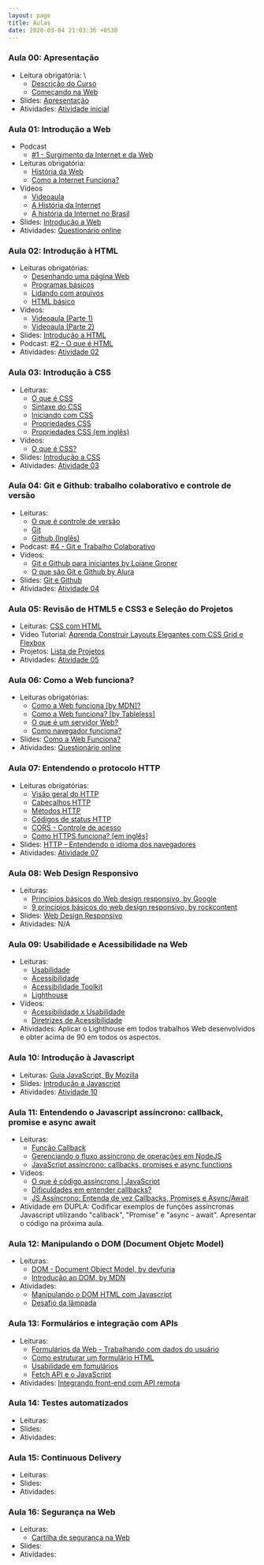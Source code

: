 ```yaml
---
layout: page
title: Aulas
date: 2020-03-04 21:03:36 +0530
---
```


### Aula 00: Apresentação

- Leitura obrigatória: \
  - [Descrição do Curso](/)
  - [Começando na Web](https://developer.mozilla.org/pt-BR/docs/Aprender/Getting_started_with_the_web)
- Slides: [Apresentação](/web-dev/slides/aula-00)
- Atividades: [Atividade inicial](/web-dev/atividades#atividade-1)

### Aula 01: Introdução a Web

- Podcast
  - [#1 - Surgimento da Internet e da Web](https://anchor.fm/babadodev/episodes/1---Surgimento-da-Internet-e-da-Web-egohdq)
- Leituras obrigatória:
  - [História da Web](https://www.tecmundo.com.br/historia/1778-a-world-wide-web-completa-20-anos-conheca-como-ela-surgiu.htm)
  - [Como a Internet Funciona?](https://developer.mozilla.org/pt-BR/docs/Learn/Common_questions/Como_a_internet_funciona)
- Vídeos
  - [Videoaula](https://www.youtube.com/watch?v=2Z-9OAB9eLQ)
  - [A História da Internet](https://www.youtube.com/watch?v=pKxWPo73pX0)
  - [A história da Internet no Brasil](https://www.youtube.com/watch?v=k_inQhpKprg)
- Slides: [Introdução a Web](/web-dev/slides/aula-01)
- Atividades: [Questionário online](https://forms.gle/9n6yny931PTXfqbr9)

### Aula 02: Introdução à HTML

- Leituras obrigatórias:
  - [Desenhando uma página Web](https://developer.mozilla.org/pt-BR/docs/Aprender/Getting_started_with_the_web/com_que_seu_site_vai_parecer)
  - [Programas básicos](https://developer.mozilla.org/pt-BR/docs/Aprender/Getting_started_with_the_web/instalando_programas_basicos)
  - [Lidando com arquivos](https://developer.mozilla.org/pt-BR/docs/Aprender/Getting_started_with_the_web/lidando_com_arquivos)
  - [HTML básico](https://developer.mozilla.org/pt-BR/docs/Aprender/Getting_started_with_the_web/HTML_basico)
- Vídeos:
  - [Videoaula (Parte 1)](https://www.youtube.com/watch?v=WluzG6RN5qA)
  - [Videoaula (Parte 2)](https://www.youtube.com/watch?v=2w5ss6jwceA)
- Slides: [Introdução a HTML](/web-dev/slides/aula-02)
- Podcast: [#2 - O que é HTML](https://anchor.fm/babadodev/episodes/02---O-que--HTML-eiupjq)
- Atividades: [Atividade 02](/web-dev/atividades#atividade-2)

### Aula 03: Introdução à CSS

- Leituras:
  - [O que é CSS](https://developer.mozilla.org/pt-BR/docs/Learn/CSS/First_steps/O_que_e_CSS)
  - [Sintaxe do CSS](https://developer.mozilla.org/pt-BR/docs/Web/CSS/sintaxe)
  - [Iniciando com CSS](https://developer.mozilla.org/pt-BR/docs/Learn/CSS/First_steps/Iniciando)
  - [Propriedades CSS](https://developer.mozilla.org/pt-BR/docs/Web/CSS/CSS_Reference)
  - [Propriedades CSS (em inglês)](https://www.w3schools.com/css/default.asp)
- Vídeos:
  - [O que é CSS?](https://www.youtube.com/watch?v=229xfk3EEM8)
- Slides: [Introdução a CSS](/web-dev/slides/aula-03)
- Atividades: [Atividade 03](/web-dev/atividades#atividade-3)

### Aula 04: Git e Github: trabalho colaborativo e controle de versão

- Leituras:
  - <a href="https://www.atlassian.com/br/git/tutorials/what-is-version-control" target="_blank">O que é controle de versão</a>
  - <a href="https://engsoftmoderna.info/capAp.html" target="_blank">Git</a>
  - <a href="https://guides.github.com/activities/hello-world/" target="_blank">Github (Inglês)</a>
- Podcast: [#4 - Git e Trabalho Colaborativo](https://open.spotify.com/episode/28lVsU2OqtkdwmijazZdYt)
- Vídeos:
  - <a href="https://www.youtube.com/watch?v=UMhskLXJuq4" target="_blank">Git e Github para iniciantes by Loiane Groner</a>
  - <a href="https://www.youtube.com/watch?v=P4BNi_yPehc" target="_blank">O que são Git e Github by Alura</a>
- Slides: <a href="/web-dev/slides/aula-04" target="_blank">Git e Github</a>
- Atividades: [Atividade 04](/web-dev/atividades#atividade-4)

### Aula 05: Revisão de HTML5 e CSS3 e Seleção do Projetos

- Leituras: <a href="https://developer.mozilla.org/pt-BR/docs/Aprender/Getting_started_with_the_web/CSS_basico" target="_blank">CSS com HTML</a>
- Vídeo Tutorial: <a href="https://youtu.be/1mf4mZE9o_4" target="_blank">Aprenda Construir Layouts Elegantes com CSS Grid e Flexbox</a>
- Projetos: <a href="https://www.notion.so/jesielviana/Lista-de-Projetos-1ce9d965daff497181da7dd50c9f0d32" target="_blank">Lista de Projetos</a>
- Atividades: [Atividade 05](/web-dev/atividades#atividade-5)

### Aula 06: Como a Web funciona?

- Leituras obrigatórias:
  - [Como a Web funciona [by MDN]?](https://developer.mozilla.org/pt-BR/docs/Aprender/Getting_started_with_the_web/Como_a_Web_funciona)
  - [Como a Web funciona? [by Tableless]](https://tableless.com.br/como-funciona-internet-e-world-wide-web/)
  - [O que é um servidor Web?](https://developer.mozilla.org/pt-BR/docs/Learn/Common_questions/o_que_e_um_web_server)
  - [Como navegador funciona?](https://www.html5rocks.com/pt/tutorials/internals/howbrowserswork/)
- Slides: <a href="https://docs.google.com/presentation/d/1BzgZoTPmfnv7n9x596fkt3Q8UU4K0zv0wlP1Isx5Noc/edit?usp=sharing" target="_blank">Como a Web Funciona?</a>
- Atividades: [Questionário online](https://forms.gle/jsrEtxNtrJSZYFxAA)

### Aula 07: Entendendo o protocolo HTTP

- Leituras obrigatórias:
  - [Visão geral do HTTP](https://developer.mozilla.org/pt-BR/docs/Web/HTTP/Overview)
  - [Cabeçalhos HTTP](https://developer.mozilla.org/pt-BR/docs/Web/HTTP/Headers)
  - [Métodos HTTP](https://developer.mozilla.org/pt-BR/docs/Web/HTTP/Methods)
  - [Códigos de status HTTP](https://developer.mozilla.org/en-US/docs/Web/HTTP/Status)
  - [CORS - Controle de acesso](https://developer.mozilla.org/pt-BR/docs/Web/HTTP/Controle_Acesso_CORS)
  - [Como HTTPS funciona? [em inglês]](https://howhttps.works/)
- Slides: <a href="https://docs.google.com/presentation/d/1zQ94cEa-pbps2dzfTDRVEKUzZh9W9tI1TYOoEGtoRsU/edit?usp=sharing" target="_blank">HTTP - Entendendo o idioma dos navegadores</a>
- Atividades: [Atividade 07](/web-dev/atividades#atividade-7)

### Aula 08: Web Design Responsivo

- Leituras:
  - <a href="https://developers.google.com/web/fundamentals/design-and-ux/responsive?hl=pt-br" target="_blank">Princípios básicos do Web design responsivo, by Google</a>
  - <a href="https://rockcontent.com/br/blog/web-design-responsivo/" target="_blank">9 princípios básicos do web design responsivo, by rockcontent</a>
- Slides:
  <a href="https://docs.google.com/presentation/d/1q8VhNcY-ac0vJUEN5vv6ven3uI-7ASBkRm2LKiJyrKg/edit?usp=sharing" target="_blank">Web Design Responsivo</a>
- Atividades: N/A

### Aula 09: Usabilidade e Acessibilidade na Web

<ul>
  <li>Leituras:
    <ul>
      <li><a target="_blank" href="https://ux.sapo.pt/usabilidade/web/introducao/">Usabilidade</a></li>
      <li><a target="_blank" href="http://acessibilida.de/">Acessibilidade</a></li>
      <li><a target="_blank" href="http://acessibilidadetoolkit.com/">Acessibilidade Toolkit</a></li>
      <li><a target="_blank" href="https://developers.google.com/web/tools/lighthouse">Lighthouse</a></li>
    </ul>
  </li>
  <li>Vídeos:
    <ul>
      <li><a target="_blank" href="https://www.youtube.com/watch?v=m1K7o3ljH9Q">Acessibilidade x Usabilidade</a></li>
            <li><a target="_blank" href="https://www.youtube.com/watch?v=3dQuTBjtqb0">Diretrizes de Acessibilidade</a></li>
    </ul>
  </li>
  <li>Atividades: Aplicar o Lighthouse em todos trabalhos Web desenvolvidos e obter acima de 90 em todos os aspectos.</li>
</ul>

### Aula 10: Introdução à Javascript

- Leituras: <a href="https://developer.mozilla.org/pt-BR/docs/Web/JavaScript/Guide" target="_blank">Guia JavaScript, By Mozilla</a>
- Slides: <a href="https://docs.google.com/presentation/d/1dWeWB-uRHUJldGcvoohr6TIfC1prEZlQ8ehcglfnbi0/edit?usp=sharing" target="_blank">Introdução a Javascript</a>
- Atividades: [Atividade 10](/web-dev/atividades#atividade-10)

### Aula 11: Entendendo o Javascript assíncrono: callback, promise e async await

- Leituras:
  - <a href="https://developer.mozilla.org/pt-BR/docs/Glossario/Callback_function" target="_blank">Função Callback</a>
  - <a href="https://imasters.com.br/desenvolvimento/gerenciando-o-fluxo-assincrono-de-operacoes-em-nodejs" target="_blank">Gerenciando o fluxo assíncrono de operações em NodeJS</a>
  - <a href="https://medium.com/@alcidesqueiroz/javascript-ass%C3%ADncrono-callbacks-promises-e-async-functions-9191b8272298" target="_blank">JavaScript assíncrono: callbacks, promises e async functions</a>
- Vídeos: 
  - <a href="https://www.youtube.com/watch?v=tVYTqsqZHZY" target="_blank">O que é código assíncrono | JavaScript</a> 
  - <a href="https://www.youtube.com/watch?v=8o-9nQ3DQEA" target="_blank">Dificuldades em entender callbacks?</a>
  - <a href="https://www.youtube.com/watch?v=7Bs4-rqbCQc" target="_blank">JS Assíncrono: Entenda de vez Callbacks, Promises e Async/Await</a>
- Atividade em DUPLA: Codificar exemplos de funções assíncronas Javascript utilizando "callback", "Promise" e "async - await". Apresentar o código na próxima aula.

### Aula 12: Manipulando o DOM (Document Objetc Model)

- Leituras:
  - <a href="http://devfuria.com.br/javascript/dom/" target="_blank">DOM - Document Object Model, by devfuria</a>
  - <a href="https://developer.mozilla.org/pt-BR/docs/DOM/Referencia_do_DOM/Introdu%C3%A7%C3%A3o" target="_blank">Introdução ao DOM, by MDN</a>
- Atividades: 
  - <a href="https://repl.it/@ProgramaoparaWe/Manipulacao-do-DOM#README.md" target="_blank">Manipulando o DOM HTML com Javascript</a>
  - <a href="https://repl.it/@ProgramaoparaWe/lampada#README.md" target="_blank">Desafio da lâmpada</a>

### Aula 13: Formulários e integração com APIs

- Leituras:
  - <a href="https://developer.mozilla.org/pt-BR/docs/Web/Guide/HTML/Forms" target="_blank">Formulários da Web - Trabalhando com dados do usuário</a> 
  - <a href="https://developer.mozilla.org/pt-BR/docs/Web/Guide/HTML/Forms/How_to_structure_an_HTML_form" target="_blank">Como estruturar um formulário HTML</a> 
  - <a href="https://ux.sapo.pt/usabilidade/web/formularios/" target="_blank">Usabilidade em fomulários</a> 
  - <a href="https://braziljs.org/artigos/fetch-api-e-o-javascript/" target="_blank">Fetch API e o JavaScript</a> 
- Atividades: <a href="https://repl.it/@ProgramaoparaWe/frontend-api#README.md" target="_blank">Integrando front-end com API remota</a>

### Aula 14: Testes automatizados

- Leituras:
- Slides:
- Atividades:

### Aula 15: Continuous Delivery

- Leituras:
- Slides:
- Atividades:

### Aula 16: Segurança na Web

- Leituras:
  - [Cartilha de segurança na Web](https://cartilha.cert.br/)
- Slides:
- Atividades:

<!-- <a href="" target="_blank"></a> -->
